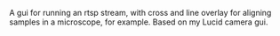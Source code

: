 A gui for running an rtsp stream, with cross and line overlay for aligning samples in a microscope, for example. Based on my Lucid camera gui.
